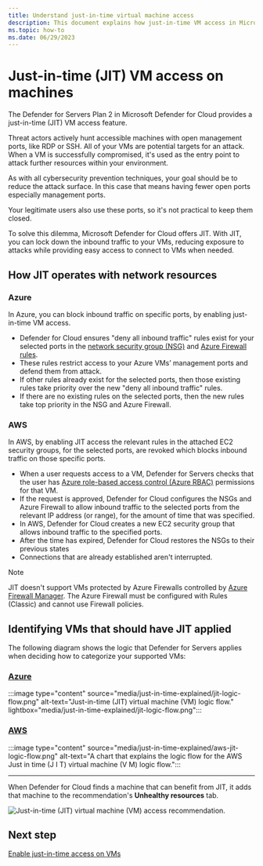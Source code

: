 ```yaml
---
title: Understand just-in-time virtual machine access
description: This document explains how just-in-time VM access in Microsoft Defender for Cloud helps you control access to your Azure virtual machines
ms.topic: how-to
ms.date: 06/29/2023
---
```


# Just-in-time (JIT) VM access on machines

The Defender for Servers Plan 2 in Microsoft Defender for Cloud provides a just-in-time (JIT) VM access feature.

Threat actors actively hunt accessible machines with open management ports, like RDP or SSH. All of your VMs are potential targets for an attack. When a VM is successfully compromised, it's used as the entry point to attack further resources within your environment.

As with all cybersecurity prevention techniques, your goal should be to reduce the attack surface. In this case that means having fewer open ports especially management ports.

Your legitimate users also use these ports, so it's not practical to keep them closed.

To solve this dilemma, Microsoft Defender for Cloud offers JIT. With JIT, you can lock down the inbound traffic to your VMs, reducing exposure to attacks while providing easy access to connect to VMs when needed.


## How JIT operates with network resources 

### Azure

In Azure, you can block inbound traffic on specific ports, by enabling just-in-time VM access. 

- Defender for Cloud ensures "deny all inbound traffic" rules exist for your selected ports in the [network security group (NSG)](../virtual-network/network-security-groups-overview.md#security-rules) and [Azure Firewall rules](../firewall/rule-processing.md).
- These rules restrict access to your Azure VMs’ management ports and defend them from attack.
- If other rules already exist for the selected ports, then those existing rules take priority over the new "deny all inbound traffic" rules.
- If there are no existing rules on the selected ports, then the new rules take top priority in the NSG and Azure Firewall.

### AWS

In AWS, by enabling JIT access the relevant rules in the attached EC2 security groups, for the selected ports, are revoked which blocks inbound traffic on those specific ports.

- When a user requests access to a VM, Defender for Servers checks that the user has [Azure role-based access control (Azure RBAC)](../role-based-access-control/role-assignments-portal.yml) permissions for that VM.
- If the request is approved, Defender for Cloud configures the NSGs and Azure Firewall to allow inbound traffic to the selected ports from the relevant IP address (or range), for the amount of time that was specified.
- In AWS, Defender for Cloud creates a new EC2 security group that allows inbound traffic to the specified ports.
- After the time has expired, Defender for Cloud restores the NSGs to their previous states
- Connections that are already established aren't interrupted.

> [!NOTE]
> JIT doesn't support VMs protected by Azure Firewalls controlled by [Azure Firewall Manager](../firewall-manager/overview.md).  The Azure Firewall must be configured with Rules (Classic) and cannot use Firewall policies.

## Identifying VMs that should have JIT applied

The following diagram shows the logic that Defender for Servers applies when deciding how to categorize your supported VMs:

### [**Azure**](#tab/defender-for-container-arch-aks)

:::image type="content" source="media/just-in-time-explained/jit-logic-flow.png" alt-text="Just-in-time (JIT) virtual machine (VM) logic flow." lightbox="media/just-in-time-explained/jit-logic-flow.png":::

### [**AWS**](#tab/defender-for-container-arch-eks)

:::image type="content" source="media/just-in-time-explained/aws-jit-logic-flow.png" alt-text="A chart that explains the logic flow for the AWS Just in time (J I T) virtual machine (V M) logic flow.":::

---

When Defender for Cloud finds a machine that can benefit from JIT, it adds that machine to the recommendation's **Unhealthy resources** tab.

![Just-in-time (JIT) virtual machine (VM) access recommendation.](./media/just-in-time-explained/unhealthy-resources.png)

## Next step

[Enable just-in-time access on VMs](just-in-time-access-usage.yml)

